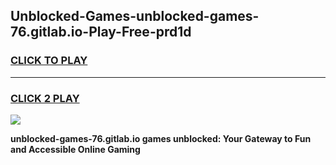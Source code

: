
## Unblocked-Games-unblocked-games-76.gitlab.io-Play-Free-prd1d
<h3>
<a href="https://premium76.site?title=unblocked-games-76.gitlab.io&ref=18A1">CLICK TO PLAY</a></h3>
<hr>

<h3>
<a href="https://premium76.site?title=unblocked-games-76.gitlab.io&ref=18A1">CLICK 2 PLAY</a>
  
</h3>

<a href="https://premium76.site?title=unblocked-games-76.gitlab.io&ref=18A1"><img src="https://clearcache.store/games.png"></a>


**unblocked-games-76.gitlab.io games unblocked: Your Gateway to Fun and Accessible Online Gaming**
